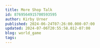 ```yaml
---
title: More Shop Talk
id: 8769564915700593595
author: Kirby Urner
published: 2024-06-24T07:26:00.000-07:00
updated: 2024-07-06T20:55:58.012-07:00
blog: world_game
tags: 
---
```


